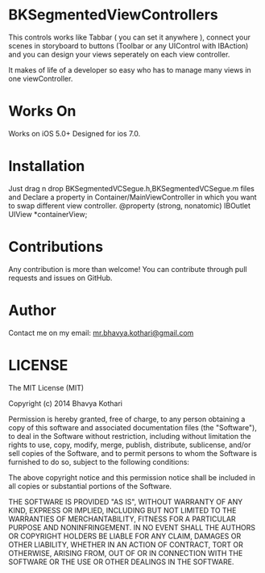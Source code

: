 BKSegmentedViewControllers
==========================
This controls works like Tabbar ( you can set it anywhere ), connect your scenes in storyboard to buttons (Toolbar or any UIControl with IBAction) and you can design your views seperately on each view controller. 

It makes of life of a developer so easy who has to manage many views in one viewController.


Works On
=======================
Works on iOS 5.0+ Designed for ios 7.0.


Installation
=======================
Just drag n drop BKSegmentedVCSegue.h,BKSegmentedVCSegue.m files 
and Declare a property in Container/MainViewController in which you want to swap different view controller.
@property (strong, nonatomic) IBOutlet UIView *containerView;


Contributions
=======================
Any contribution is more than welcome! You can contribute through pull requests and issues on GitHub.


Author
=======================
Contact me on my email: mr.bhavya.kothari@gmail.com


LICENSE
=======================
The MIT License (MIT)
 
 Copyright (c) 2014 Bhavya Kothari
 
 Permission is hereby granted, free of charge, to any person obtaining a copy of
 this software and associated documentation files (the "Software"), to deal in
 the Software without restriction, including without limitation the rights to
 use, copy, modify, merge, publish, distribute, sublicense, and/or sell copies of
 the Software, and to permit persons to whom the Software is furnished to do so,
 subject to the following conditions:
 
 The above copyright notice and this permission notice shall be included in all
 copies or substantial portions of the Software.
 
 THE SOFTWARE IS PROVIDED "AS IS", WITHOUT WARRANTY OF ANY KIND, EXPRESS OR
 IMPLIED, INCLUDING BUT NOT LIMITED TO THE WARRANTIES OF MERCHANTABILITY, FITNESS
 FOR A PARTICULAR PURPOSE AND NONINFRINGEMENT. IN NO EVENT SHALL THE AUTHORS OR
 COPYRIGHT HOLDERS BE LIABLE FOR ANY CLAIM, DAMAGES OR OTHER LIABILITY, WHETHER
 IN AN ACTION OF CONTRACT, TORT OR OTHERWISE, ARISING FROM, OUT OF OR IN
 CONNECTION WITH THE SOFTWARE OR THE USE OR OTHER DEALINGS IN THE SOFTWARE.
